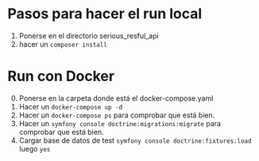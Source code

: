 # Pasos para hacer el run local
1. Ponerse en el directorio serious_resful_api
4. hacer un ``composer install``

# Run con Docker
0. Ponerse en la carpeta donde está el docker-compose.yaml
1. Hacer un ```docker-compose up -d``` 
2. Hacer un ```docker-compose ps``` para comprobar que está bien.
2. Hacer un ```symfony console doctrine:migrations:migrate``` para comprobar que está bien.
3. Cargar base de datos de test ```symfony console doctrine:fixtures:load``` luego ``yes``
